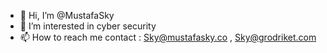 - 👋 Hi, I’m @MustafaSky
- 👀 I’m interested in cyber security
- 📫 How to reach me contact : Sky@mustafasky.co , Sky@grodriket.com 


